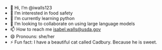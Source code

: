 - 👋 Hi, I’m @iwalls123
- 👀 I’m interested in food safety
- 🌱 I’m currently learning python
- 💞️ I’m looking to collaborate on using large language models
- 📫 How to reach me isabel.walls@usda.gov
- 😄 Pronouns: she/her
- ⚡ Fun fact: I have a beautiful cat called Cadbury. Because he is sweet. 

<!---
iwalls123/iwalls123 is a ✨ special ✨ repository because its `README.md` (this file) appears on your GitHub profile.
You can click the Preview link to take a look at your changes.
--->
